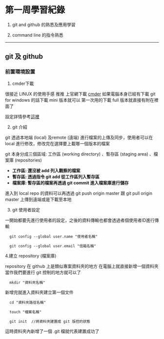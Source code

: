 # 第一周學習紀錄
1. git and github 的熟悉及應用學習

2. command line 的指令熟悉
***
## git 及 github 

### 前置環境設置

1. cmder下載

很接近 LINUX 的使用手感  推推  上官網下載  [cmder](https://cmder.net/) 如果電腦本身已經有下載 git for windows 的話下載 mini 版本就可以 第一次用的下載 full 版本就直接有附在裡面了

設定詳情參考[這裡](https://blog.miniasp.com/post/2015/09/27/Useful-tool-Cmder)

2. git 介紹

git 透過本地端 (local) 及remote (遠端) 進行檔案的上傳及同步，使用者可以在 local 進行修改，修改完在選擇要上載哪一個版本的檔案

git 本身分成三個區域: 工作區 (working directory) 、暫存區 (staging area) 、檔案庫 (repositories) 

* **工作區: 還沒被 add 列入觀察的檔案**
* **暫存區: 透過指令 git add 從工作區列入暫存區**
* **檔案庫: 暫存區的檔案再透過 git commit 進入檔案庫進行儲存**

進入到 local repo 的資料可以再透過  git push origin master 跟 git pull origin master 上傳到遠端或是下載至本地

3. git 使用者設定

一開始都要先進行使用者的設定，之後的資料傳輸也都會透過者個使用者ID進行傳輸

```
  git config --global user.name "使用者名稱"

  git config --global user.email "信箱名稱"
```

4.建立 repository (檔案庫)

repository 在 github 上是類似專案資料夾的地方 在電腦上就直接新增一個資料夾當作我們要進行 git 控制的地方就可以了

```
  mkdir "資料夾名稱"
```

新增完就進入資料夾建立第一個文件

```
  cd "資料夾路徑名稱"

  touch "檔案名稱"
  
  git init  //將資料夾建置成 git 版控的狀態
```

這時資料夾內新增了一個 .git 檔就代表建置成功了
